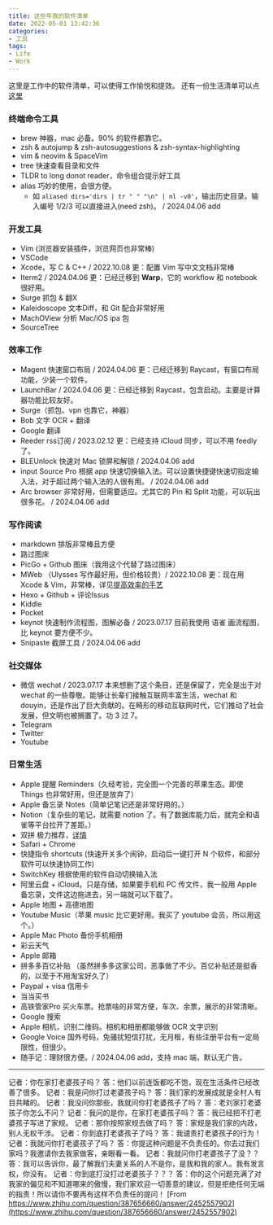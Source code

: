 ```yaml
---
title: 这些年我的软件清单
date: 2022-05-01 13:42:36 
categories:
- 工具
tags:
- Life
- Work
---
```


这里是工作中的软件清单，可以使得工作愉悦和提效。
还有一份生活清单可以点[这里](https://www.yigegongjiang.com/2022/lifelists/)

### 终端命令工具

* brew 神器，mac 必备。90% 的软件都靠它。
* zsh & autojump & zsh-autosuggestions & zsh-syntax-highlighting
* vim & neovim & SpaceVim
* tree 快速查看目录和文件
* TLDR to long donot reader，命令组合提示好工具
* alias 巧妙的使用，会很方便。
    * 如 `aliased dirs='dirs | tr " " "\n" | nl -v0'`，输出历史目录。输入编号 1/2/3 可以直接进入(need zsh)。 / 2024.04.06 add

<!-- more -->

### 开发工具

* Vim (浏览器安装插件，浏览网页也非常棒)
* VSCode
* Xcode，写 C & C++ / 2022.10.08 更：配置 Vim 写中文文档非常棒
* Iterm2 / 2024.04.06 更：已经迁移到 **Warp**，它的 workflow 和 notebook 很好用。
* Surge 抓包 & 翻X
* Kaleidoscope 文本Diff，和 Git 配合非常好用
* MachOView 分析 Mac/iOS ipa 包
* SourceTree

### 效率工作

* Magent 快速窗口布局 / 2024.04.06 更：已经迁移到 Raycast，有窗口布局功能，少装一个软件。
* LaunchBar / 2024.04.06 更：已经迁移到 Raycast，包含启动。主要是计算器功能比较友好。
* Surge（抓包、vpn 也靠它，神器）
* Bob 文字 OCR + 翻译
* Google 翻译
* Reeder rss订阅 / 2023.02.12 更：已经支持 iCloud 同步，可以不用 feedly 了。
* BLEUnlock 快速对 Mac 锁屏和解锁 / 2024.04.06 add
* input Source Pro 根据 app 快速切换输入法。可以设置快捷键快速切指定输入法，对于超过两个输入法的人很有用。 / 2024.04.06 add
* Arc browser 非常好用，但需要适应。尤其它的 Pin 和 Split 功能，可以玩出很多花。 / 2024.04.06 add

### 写作阅读

* markdown 排版非常棒且方便
* 路过图床
* PicGo + Github 图床（我用这个代替了路过图床）
* MWeb （Ulysses 写作最好用，但价格较贵）/ 2022.10.08 更：现在用 Xcode & Vim，非常棒，详见[提高效率的手艺](https://www.yigegongjiang.com/2022/workefficiency/)
* Hexo + Github + 评论Issus
* Kiddle
* Pocket
* keynot 快速制作流程图，图解必备 / 2023.07.17 目前我使用 语雀 画流程图，比 keynot 要方便不少。
* Snipaste 截屏工具 / 2024.04.06 add

### 社交媒体

* 微信 wechat / 2023.07.17 本来想删了这个条目，还是保留了，完全是出于对 wechat 的一些尊敬。能够让长辈们接触互联网丰富生活，wechat 和 douyin，还是作出了巨大贡献的。在畸形的移动互联网时代，它们推动了社会发展，但文明也被搁置了。功 3 过 7。
* Telegram
* Twitter
* Youtube

### 日常生活

* Apple 提醒 Reminders（久经考验，完全图一个完善的苹果生态。即使 Things 也非常好用，但还是放弃了）
* Apple 备忘录 Notes（简单记笔记还是非常好用的。）
* Notion（复杂些的笔记，就需要 notion 了。有了数据库能力后，就完全和语雀等平台拉开了差距。）
* 双拼 极力推荐，[详情](https://www.yigegongjiang.com/2022/workefficiency/#双拼)
* Safari + Chrome
* 快捷指令 shortcuts (快速开关多个闹钟，启动后一键打开 N 个软件，和部分软件可以快速协同工作)
* SwitchKey 根据使用的软件自动切换输入法
* 阿里云盘 + iCloud。只是存储，如果要手机和 PC 传文件，我一般用 Apple 备忘录，文件这边拖进去，另一端就可以下载了。
* Apple 地图 + 高德地图
* Youtube Music（苹果 music 比它更好用。我买了 youtube 会员，所以用这个。）
* Apple Mac Photo 备份手机相册
* 彩云天气
* Apple 邮箱
* 拼多多百亿补贴 （虽然拼多多这家公司，恶事做了不少。百亿补贴还是挺香的，以至于不用淘宝好久了）
* Paypal + visa 信用卡
* 当当买书
* 高铁管家Pro 买火车票。抢票啥的非常方便，车次、余票，展示的非常清晰。
* Google 搜索
* Apple 相机，识别二维码。相机和相册都能够做 OCR 文字识别
* Google Voice 国外号码，免骚扰短信打扰，无月租，有些注册平台有一定局限性，但很少。
* 随手记：理财很方便。/ 2024.04.06 add，支持 mac 端，默认无广告。

---

记者：你在家打老婆孩子吗？
答：他们以前连饭都吃不饱，现在生活条件已经改善了很多。
记者：我是问你打过老婆孩子吗？
答：我们家的发展成就是全村人有目共睹的。
记者：我没问你那些，我就问你打老婆孩子了吗？
答：老刘家打老婆孩子你怎么不问？
记者：我问的是你，在家打老婆孩子吗？
答：我已经把不打老婆孩子写进了家规。
记者：那你按照家规去做了吗？
答：家规是我们家的内政，别人无权干涉。
记者：你到底打老婆孩子了吗？
答：我谴责打老婆孩子的行为！
记者：我就问你打老婆孩子了吗？
答：你提这种问题是不负责任的。你去过我们家吗？我邀请你去我家做客，亲眼看一看。
记者：我就问你打老婆孩子了没？？
答：我可以告诉你，最了解我们夫妻关系的人不是你，是我和我的家人。我有发言权，你没有。
记者：你到底打没打过老婆孩子？？？
答：你的这个问题充满了对我家的偏见和不知道哪来的傲慢，我们家欢迎一切善意的建议，但是拒绝任何无端的指责！所以请你不要再有这样不负责任的提问！
[From https://www.zhihu.com/question/387656660/answer/2452557902](https://www.zhihu.com/question/387656660/answer/2452557902)
